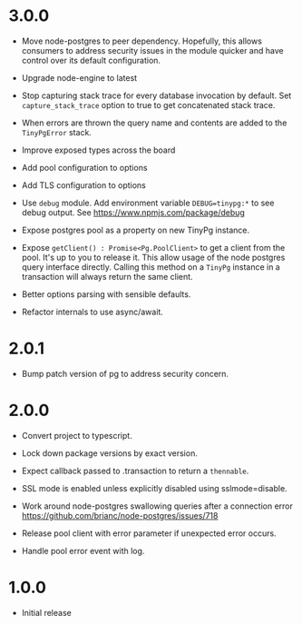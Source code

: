 # 3.0.0

* Move node-postgres to peer dependency. Hopefully, this allows consumers to address security issues in the module quicker and have control over its default configuration.

* Upgrade node-engine to latest

* Stop capturing stack trace for every database invocation by default. Set `capture_stack_trace` option to true to get concatenated stack trace.

* When errors are thrown the query name and contents are added to the `TinyPgError` stack.

* Improve exposed types across the board

* Add pool configuration to options

* Add TLS configuration to options

* Use `debug` module. Add environment variable `DEBUG=tinypg:*` to see debug output. See https://www.npmjs.com/package/debug

* Expose postgres pool as a property on new TinyPg instance.

* Expose `getClient() : Promise<Pg.PoolClient>` to get a client from the pool. It's up to you to release it. This allow usage of the node postgres query interface directly. Calling this method on a `TinyPg` instance in a transaction will always return the same client.

* Better options parsing with sensible defaults.

* Refactor internals to use async/await.

# 2.0.1

* Bump patch version of pg to address security concern.

# 2.0.0

* Convert project to typescript.

* Lock down package versions by exact version.

* Expect callback passed to .transaction to return a `thennable`.

* SSL mode is enabled unless explicitly disabled using sslmode=disable.

* Work around node-postgres swallowing queries after a connection error https://github.com/brianc/node-postgres/issues/718

* Release pool client with error parameter if unexpected error occurs.

* Handle pool error event with log.

# 1.0.0

* Initial release